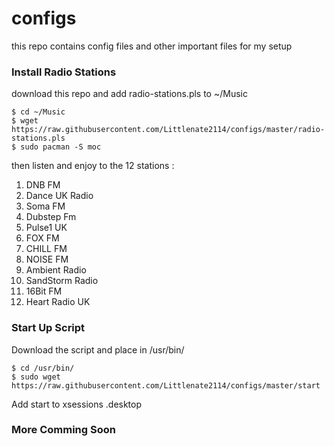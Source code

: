 configs
==

this repo contains config files and other important files for my setup

### Install Radio Stations

download this repo and add radio-stations.pls to ~/Music

    $ cd ~/Music
    $ wget https://raw.githubusercontent.com/Littlenate2114/configs/master/radio-stations.pls
    $ sudo pacman -S moc

then listen and enjoy to the 12 stations :
1. DNB FM
2. Dance UK Radio
3. Soma FM
4. Dubstep Fm
5. Pulse1 UK
6. FOX FM
7. CHILL FM
8. NOISE FM
9. Ambient Radio
10. SandStorm Radio
11. 16Bit FM
12. Heart Radio UK

### Start Up Script

Download the script and place in /usr/bin/

    $ cd /usr/bin/
    $ sudo wget https://raw.githubusercontent.com/Littlenate2114/configs/master/start
    
Add start to xsessions .desktop

### More Comming Soon

